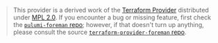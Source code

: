 > This provider is a derived work of the [Terraform Provider](https://github.com/terraform-providers/terraform-provider-foreman)
> distributed under [MPL 2.0](https://www.mozilla.org/en-US/MPL/2.0/). If you encounter a bug or missing feature,
> first check the [`pulumi-foreman` repo](https://github.com/masikrus/pulumi-foreman/issues); however, if that doesn't turn up anything,
> please consult the source [`terraform-provider-foreman` repo](https://github.com/terraform-providers/terraform-provider-foreman/issues).
